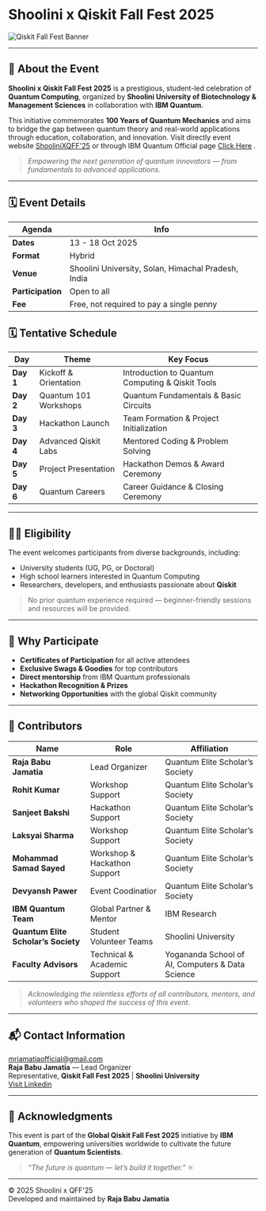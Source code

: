 #  Shoolini x Qiskit Fall Fest 2025  
 

![Qiskit Fall Fest Banner](https://scontent.fixc4-2.fna.fbcdn.net/v/t51.75761-15/505723948_18483356839071021_1017528782329611690_n.jpg?_nc_cat=101&ccb=1-7&_nc_sid=127cfc&_nc_ohc=gXBUWUZNXIsQ7kNvwFd92Nj&_nc_oc=Adkx5OoV92BvlBVLuUDwfSUkxH83cJ_9UQKrIQWuJd95P51oLj0kopKiCYLV0wPrJpo7KCaxAFdwkjidYW-fLBdw&_nc_zt=23&_nc_ht=scontent.fixc4-2.fna&_nc_gid=7tiWCtaqg77NJR9z1_gCdA&oh=00_Afdw-p6ex2Y7ml8d2c0PBQ9nyYkVWGQOxp7BpqLKcAWtmA&oe=69006B6F)

---

## 📖 About the Event  

**Shoolini x Qiskit Fall Fest 2025** is a prestigious, student-led celebration of **Quantum Computing**, organized by **Shoolini University of Biotechnology & Management Sciences** in collaboration with **IBM Quantum**.  

This initiative commemorates **100 Years of Quantum Mechanics** and aims to bridge the gap between quantum theory and real-world applications through education, collaboration, and innovation. Visit directly event website [ ShooliniXQFF'25](https://mr-jamatia.github.io/ShoolinixQiskitFallFest25/) or through IBM Quantum Official page [Click Here](https://www.ibm.com/quantum/events/fall-fest-2025) .   

> *Empowering the next generation of quantum innovators — from fundamentals to advanced applications.*

---

## 🗓️ Event Details  

| Agenda | Info|
|------|-------------|
| **Dates** | 13 - 18 Oct 2025 |
| **Format** | Hybrid |
| **Venue** | Shoolini University, Solan, Himachal Pradesh, India |
| **Participation** |  Open to all  |
| **Fee** | Free, not required to pay a single penny |


## 🗓️ Tentative Schedule  

| Day | Theme | Key Focus |
|------|-------|------------|
| **Day 1** | Kickoff & Orientation | Introduction to Quantum Computing & Qiskit Tools |
| **Day 2** | Quantum 101 Workshops | Quantum Fundamentals & Basic Circuits |
| **Day 3** | Hackathon Launch | Team Formation & Project Initialization |
| **Day 4** | Advanced Qiskit Labs | Mentored Coding & Problem Solving |
| **Day 5** | Project Presentation | Hackathon Demos & Award Ceremony |
| **Day 6** | Quantum Careers | Career Guidance & Closing Ceremony |

---


## 👩‍💻 Eligibility  

The event welcomes participants from diverse backgrounds, including:  
- University students (UG, PG, or Doctoral)  
- High school learners interested in Quantum Computing  
- Researchers, developers, and enthusiasts passionate about **Qiskit**  

> No prior quantum experience required — beginner-friendly sessions and resources will be provided.

---


## 🧩 Why Participate  

-  **Certificates of Participation** for all active attendees  
-  **Exclusive Swags & Goodies** for top contributors  
-  **Direct mentorship** from IBM Quantum professionals  
-  **Hackathon Recognition & Prizes**  
-  **Networking Opportunities** with the global Qiskit community  

---



## 👥 Contributors  

| Name | Role | Affiliation |
|------|------|-------------|
| **Raja Babu Jamatia** | Lead Organizer | Quantum Elite Scholar’s Society |
| **Rohit Kumar** | Workshop Support |  Quantum Elite Scholar’s Society |
| **Sanjeet Bakshi** | Hackathon Support  | Quantum Elite Scholar’s Society |
| **Laksyai Sharma** | Workshop Support | Quantum Elite Scholar’s Society |
| **Mohammad Samad Sayed** | Workshop & Hackathon Support | Quantum Elite Scholar’s Society|
| **Devyansh Pawer** | Event Coodinatior | Quantum Elite Scholar’s Society|
| **IBM Quantum Team** | Global Partner & Mentor | IBM Research |
| **Quantum Elite Scholar’s Society** | Student Volunteer Teams | Shoolini University |
| **Faculty Advisors** | Technical & Academic Support | Yogananda School of AI, Computers & Data Science |


> *Acknowledging the relentless efforts of all contributors, mentors, and volunteers who shaped the success of this event.*

---

## 📬 Contact Information  
  
 [mrjamatiaofficial@gmail.com](mailto:mrjamatiaofficial@gmail.com)  
 **Raja Babu Jamatia** — Lead Organizer    
 Representative, **Qiskit Fall Fest 2025** | **Shoolini University** <br>
 [Visit Linkedin](https://www.linkedin.com/in/raja-babu-jamatia-521609288/)

---

## 🧠 Acknowledgments  

This event is part of the **Global Qiskit Fall Fest 2025** initiative by **IBM Quantum**, empowering universities worldwide to cultivate the future generation of **Quantum Scientists**.  

> *“The future is quantum — let’s build it together.”* ⚛️  

---

© 2025 Shoolini x QFF'25  
Developed and maintained by **Raja Babu Jamatia**
